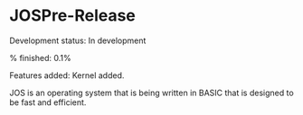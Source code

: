 # JOSPre-Release

Development status: In development

% finished: 0.1%

Features added:
Kernel added.

JOS is an operating system that is being written in BASIC that is designed to be fast and efficient.
